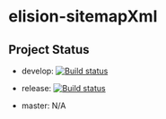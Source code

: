 # elision-sitemapXml

## Project Status ##

- develop: [![Build status](https://ci.appveyor.com/api/projects/status/1l2ij74s9nl5e00m/branch/develop?svg=true)](https://ci.appveyor.com/project/SitecoreElision/elision-sitemapxml-ra5bk/branch/develop)

- release: [![Build status](https://ci.appveyor.com/api/projects/status/q2adbfgn2c21a4ad/branch/release?svg=true)](https://ci.appveyor.com/project/SitecoreElision/elision-sitemapxml-fa53j/branch/release)


- master: N/A
